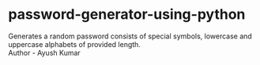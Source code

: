 # password-generator-using-python
Generates a random password consists of special symbols, lowercase and uppercase alphabets of provided length.
<br>
Author - Ayush Kumar
